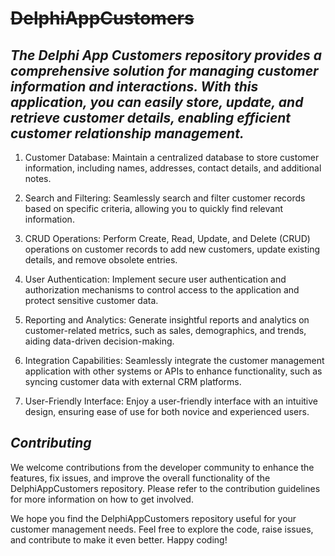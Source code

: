 # <strike>DelphiAppCustomers</strike>
## **_The Delphi App Customers repository provides a comprehensive solution for managing customer information and interactions. With this application, you can easily store, update, and retrieve customer details, enabling efficient customer relationship management._**


1. Customer Database: Maintain a centralized database to store customer information, including names, addresses, contact details, and additional notes.

2. Search and Filtering: Seamlessly search and filter customer records based on specific criteria, allowing you to quickly find relevant information.

3. CRUD Operations: Perform Create, Read, Update, and Delete (CRUD) operations on customer records to add new customers, update existing details, and remove obsolete entries.

4. User Authentication: Implement secure user authentication and authorization mechanisms to control access to the application and protect sensitive customer data.

5. Reporting and Analytics: Generate insightful reports and analytics on customer-related metrics, such as sales, demographics, and trends, aiding data-driven decision-making.
 
6. Integration Capabilities: Seamlessly integrate the customer management application with other systems or APIs to enhance functionality, such as syncing customer data with external CRM platforms.

7. User-Friendly Interface: Enjoy a user-friendly interface with an intuitive design, ensuring ease of use for both novice and experienced users.

## **_Contributing_**
We welcome contributions from the developer community to enhance the features, fix issues, and improve the overall functionality of the DelphiAppCustomers repository. Please refer to the contribution guidelines for more information on how to get involved.

We hope you find the DelphiAppCustomers repository useful for your customer management needs. Feel free to explore the code, raise issues, and contribute to make it even better. Happy coding!
